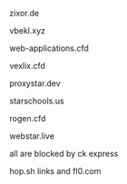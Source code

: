 <p>zixor.de</p>
<p>vbekl.xyz</p>
<p>web-applications.cfd</p>
<p>vexlix.cfd</p>
<p>proxystar.dev</p>
<p>starschools.us</p>
<p>rogen.cfd</p>
<p>webstar.live</p>

<p>all are blocked by ck express</p>

<p>hop.sh links and fl0.com</p>
